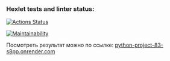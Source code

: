 ### Hexlet tests and linter status:
[![Actions Status](https://github.com/Motlakhov/python-project-83/actions/workflows/hexlet-check.yml/badge.svg)](https://github.com/Motlakhov/python-project-83/actions)

[![Maintainability](https://api.codeclimate.com/v1/badges/f95e5efcb06b832fe962/maintainability)](https://codeclimate.com/github/Motlakhov/python-project-83/maintainability)

Посмотреть результат можно по ссылке: [python-project-83-s8pp.onrender.com](https://python-project-83-s8pp.onrender.com)